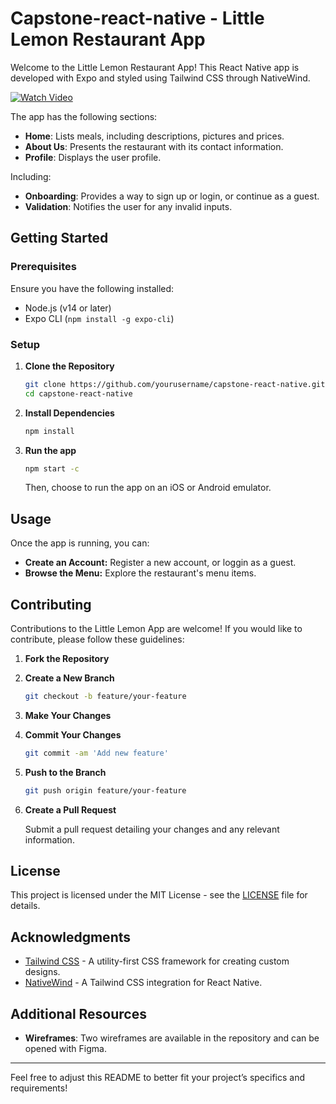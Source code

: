 # Capstone-react-native - Little Lemon Restaurant App

Welcome to the Little Lemon Restaurant App! This React Native app is developed with Expo and styled using Tailwind CSS through NativeWind. 

[![Watch Video](https://a-bv.github.io/Capstone-react-native/video/video-thumbnail.png)](https://a-bv.github.io/Capstone-react-native/video/VideoLittleLemonReactNative.mp4)

The app has the following sections:
- **Home**: Lists meals, including descriptions, pictures and prices.
- **About Us**: Presents the restaurant with its contact information.
- **Profile**: Displays the user profile.

Including: 
- **Onboarding**: Provides a way to sign up or login, or continue as a guest.
- **Validation**: Notifies the user for any invalid inputs.

## Getting Started

### Prerequisites

Ensure you have the following installed:

- Node.js (v14 or later)
- Expo CLI (`npm install -g expo-cli`)

### Setup

1. **Clone the Repository**

    ```bash
    git clone https://github.com/yourusername/capstone-react-native.git
    cd capstone-react-native
    ```

2. **Install Dependencies**

    ```bash
    npm install
    ```

3. **Run the app**

    ```bash
    npm start -c
    ```

    Then, choose to run the app on an iOS or Android emulator.

## Usage

Once the app is running, you can:

- **Create an Account:** Register a new account, or loggin as a guest.
- **Browse the Menu:** Explore the restaurant's menu items.

## Contributing

Contributions to the Little Lemon App are welcome! If you would like to contribute, please follow these guidelines:

1. **Fork the Repository**

2. **Create a New Branch**

    ```bash
    git checkout -b feature/your-feature
    ```

3. **Make Your Changes**

4. **Commit Your Changes**

    ```bash
    git commit -am 'Add new feature'
    ```

5. **Push to the Branch**

    ```bash
    git push origin feature/your-feature
    ```

6. **Create a Pull Request**

    Submit a pull request detailing your changes and any relevant information.

## License

This project is licensed under the MIT License - see the [LICENSE](LICENSE) file for details.

## Acknowledgments

- [Tailwind CSS](https://tailwindcss.com/) - A utility-first CSS framework for creating custom designs.
- [NativeWind](https://github.com/vadimdemedes/nativewind) - A Tailwind CSS integration for React Native.

## Additional Resources

- **Wireframes**: Two wireframes are available in the repository and can be opened with Figma.

---

Feel free to adjust this README to better fit your project’s specifics and requirements!
